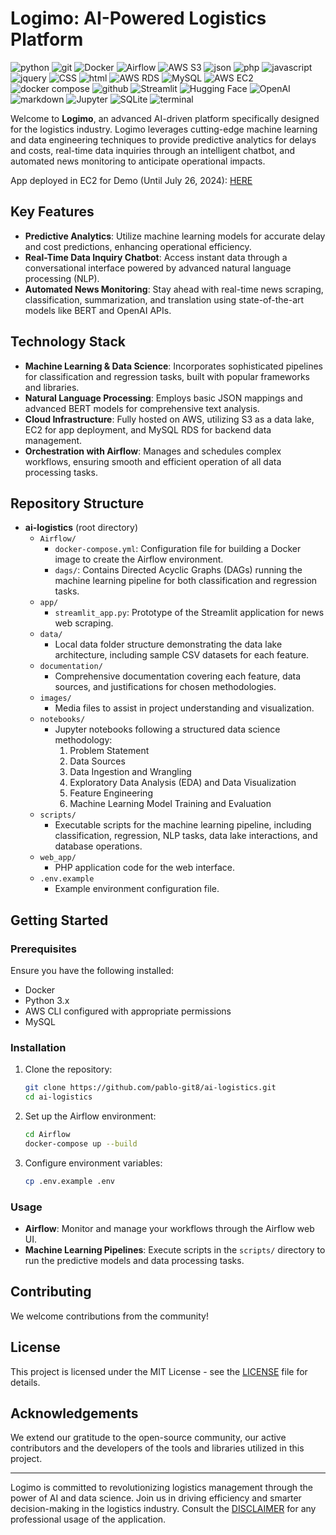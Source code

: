 # Logimo: AI-Powered Logistics Platform

![python](https://img.shields.io/badge/Python-3776AB?style=for-the-badge&logo=python&logoColor=white)
![git](https://img.shields.io/badge/GIT-E44C30?style=for-the-badge&logo=git&logoColor=white)
![Docker](https://img.shields.io/badge/Docker-2496ED?style=for-the-badge&logo=docker&logoColor=white)
![Airflow](https://img.shields.io/badge/Airflow-017CEE?style=for-the-badge&logo=apache-airflow&logoColor=white)
![AWS S3](https://img.shields.io/badge/AWS%20S3-569A31?style=for-the-badge&logo=amazon-aws&logoColor=white)
![json](https://img.shields.io/badge/JSON-000000?style=for-the-badge&logo=json&logoColor=white)
![php](https://img.shields.io/badge/PHP-777BB4?style=for-the-badge&logo=php&logoColor=white)
![javascript](https://img.shields.io/badge/JavaScript-F7DF1E?style=for-the-badge&logo=javascript&logoColor=black)
![jquery](https://img.shields.io/badge/jQuery-0769AD?style=for-the-badge&logo=jquery&logoColor=white)
![CSS](https://img.shields.io/badge/CSS-1572B6?style=for-the-badge&logo=css3&logoColor=white)
![html](https://img.shields.io/badge/HTML5-E34F26?style=for-the-badge&logo=html5&logoColor=white)
![AWS RDS](https://img.shields.io/badge/AWS%20RDS-527FFF?style=for-the-badge&logo=amazon-aws&logoColor=white)
![MySQL](https://img.shields.io/badge/MySQL-4479A1?style=for-the-badge&logo=mysql&logoColor=white)
![AWS EC2](https://img.shields.io/badge/AWS%20EC2-FF9900?style=for-the-badge&logo=amazon-aws&logoColor=white)
![docker compose](https://img.shields.io/badge/Docker%20Compose-2496ED?style=for-the-badge&logo=docker&logoColor=white)
![github](https://img.shields.io/badge/GitHub-181717?style=for-the-badge&logo=github&logoColor=white)
![Streamlit](https://img.shields.io/badge/Streamlit-FF4B4B?style=for-the-badge&logo=Streamlit&logoColor=white)
![Hugging Face](https://img.shields.io/badge/Hugging%20Face-F9AB00?style=for-the-badge&logo=HuggingFace&logoColor=white)
![OpenAI](https://img.shields.io/badge/OpenAI-412991?style=for-the-badge&logo=OpenAI&logoColor=white)
![markdown](https://img.shields.io/badge/Markdown-000000?style=for-the-badge&logo=markdown&logoColor=white)
![Jupyter](https://img.shields.io/badge/Jupyter-F37626?style=for-the-badge&logo=Jupyter&logoColor=white)
![SQLite](https://img.shields.io/badge/SQLite-003B57?style=for-the-badge&logo=sqlite&logoColor=white)
![terminal](https://img.shields.io/badge/windows%20terminal-4D4D4D?style=for-the-badge&logo=windows%20terminal&logoColor=white)

Welcome to **Logimo**, an advanced AI-driven platform specifically designed for the logistics industry. Logimo leverages cutting-edge machine learning and data engineering techniques to provide predictive analytics for delays and costs, real-time data inquiries through an intelligent chatbot, and automated news monitoring to anticipate operational impacts.

App deployed in EC2 for Demo (Until July 26, 2024): [HERE](http://54.221.48.240/Logimo/login.php) 

## Key Features

- **Predictive Analytics**: Utilize machine learning models for accurate delay and cost predictions, enhancing operational efficiency.
- **Real-Time Data Inquiry Chatbot**: Access instant data through a conversational interface powered by advanced natural language processing (NLP).
- **Automated News Monitoring**: Stay ahead with real-time news scraping, classification, summarization, and translation using state-of-the-art models like BERT and OpenAI APIs.

## Technology Stack

- **Machine Learning & Data Science**: Incorporates sophisticated pipelines for classification and regression tasks, built with popular frameworks and libraries.
- **Natural Language Processing**: Employs basic JSON mappings and advanced BERT models for comprehensive text analysis.
- **Cloud Infrastructure**: Fully hosted on AWS, utilizing S3 as a data lake, EC2 for app deployment, and MySQL RDS for backend data management.
- **Orchestration with Airflow**: Manages and schedules complex workflows, ensuring smooth and efficient operation of all data processing tasks.

## Repository Structure

- **ai-logistics** (root directory)
  - `Airflow/`
    - `docker-compose.yml`: Configuration file for building a Docker image to create the Airflow environment.
    - `dags/`: Contains Directed Acyclic Graphs (DAGs) running the machine learning pipeline for both classification and regression tasks.
  - `app/`
    - `streamlit_app.py`: Prototype of the Streamlit application for news web scraping.
  - `data/`
    - Local data folder structure demonstrating the data lake architecture, including sample CSV datasets for each feature.
  - `documentation/`
    - Comprehensive documentation covering each feature, data sources, and justifications for chosen methodologies.
  - `images/`
    - Media files to assist in project understanding and visualization.
  - `notebooks/`
    - Jupyter notebooks following a structured data science methodology:
      1. Problem Statement
      2. Data Sources
      3. Data Ingestion and Wrangling
      4. Exploratory Data Analysis (EDA) and Data Visualization
      5. Feature Engineering
      6. Machine Learning Model Training and Evaluation
  - `scripts/`
    - Executable scripts for the machine learning pipeline, including classification, regression, NLP tasks, data lake interactions, and database operations.
  - `web_app/`
    - PHP application code for the web interface.
  - `.env.example`
    - Example environment configuration file.

## Getting Started

### Prerequisites

Ensure you have the following installed:
- Docker
- Python 3.x
- AWS CLI configured with appropriate permissions
- MySQL

### Installation

1. Clone the repository:
    ```sh
    git clone https://github.com/pablo-git8/ai-logistics.git
    cd ai-logistics
    ```

2. Set up the Airflow environment:
    ```sh
    cd Airflow
    docker-compose up --build
    ```

3. Configure environment variables:
    ```sh
    cp .env.example .env


### Usage

- **Airflow**: Monitor and manage your workflows through the Airflow web UI.
- **Machine Learning Pipelines**: Execute scripts in the `scripts/` directory to run the predictive models and data processing tasks.

## Contributing

We welcome contributions from the community!

## License

This project is licensed under the MIT License - see the [LICENSE](LICENSE) file for details.

## Acknowledgements

We extend our gratitude to the open-source community, our active contributors and the developers of the tools and libraries utilized in this project.

---

Logimo is committed to revolutionizing logistics management through the power of AI and data science. Join us in driving efficiency and smarter decision-making in the logistics industry. Consult the [DISCLAIMER](DISCLAIMER.md) for any professional usage of the application.

